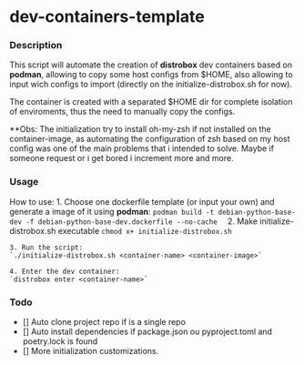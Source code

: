 # dev-containers-template

### Description

This script will automate the creation of **distrobox** dev containers based on **podman**, allowing to copy some host configs from $HOME, also allowing to input wich configs to import (directly on the initialize-distrobox.sh for now).

The container is created with a separated $HOME dir for complete isolation of enviroments, thus the need to manually copy the configs.

\*\*Obs: The initialization try to install oh-my-zsh if not installed on the container-image, as automating the configuration of zsh based on my host config was one of the main problems that i intended to solve. Maybe if someone request or i get bored i increment more and more.

### Usage

How to use: 1. Choose one dockerfile template (or input your own) and generate a image of it using **podman**:
`podman build -t debian-python-base-dev -f debian-python-base-dev.dockerfile --no-cache 
    ` 2. Make initialize-distrobox.sh executable
`chmod x+ initialize-distrobox.sh`

    3. Run the script:
    `./initialize-distrobox.sh <container-name> <container-image>`

    4. Enter the dev container:
    `distrobox enter <container-name>`

### Todo

- [] Auto clone project repo if is a single repo
- [] Auto install dependencies if package.json ou pyproject.toml and poetry.lock is found
- [] More initialization customizations.
